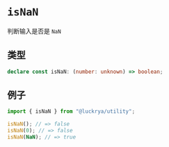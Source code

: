 # `isNaN`

判断输入是否是 `NaN`

## 类型

```ts
declare const isNaN: (number: unknown) => boolean;
```

## 例子

```ts
import { isNaN } from "@luckrya/utility";

isNaN(); // => false
isNaN(0); // => false
isNaN(NaN); // => true
```
